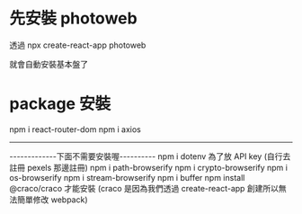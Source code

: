 # 先安裝 photoweb

透過 npx create-react-app photoweb

就會自動安裝基本盤了

# package 安裝

npm i react-router-dom
npm i axios

---

-------------下面不需要安裝喔----------
npm i dotenv 為了放 API key (自行去註冊 pexels 那邊註冊)
npm i path-browserify
npm i crypto-browserify
npm i os-browserify
npm i stream-browserify
npm i buffer
npm install @craco/craco 才能安裝 (craco 是因為我們透過 create-react-app 創建所以無法簡單修改 webpack)
